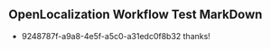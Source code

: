 ## OpenLocalization Workflow Test MarkDown
* 9248787f-a9a8-4e5f-a5c0-a31edc0f8b32 
thanks!<!--HONumber=Mar16_HO2-->
